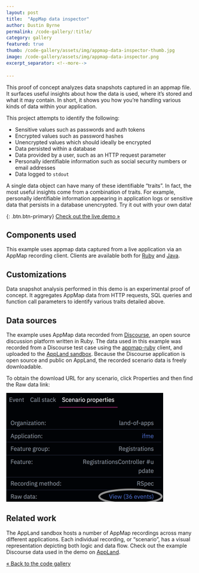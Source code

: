 ```yaml
---
layout: post
title:  "AppMap data inspector"
author: Dustin Byrne
permalink: /code-gallery/:title/
category: gallery
featured: true
thumb: /code-gallery/assets/img/appmap-data-inspector-thumb.jpg
image: /code-gallery/assets/img/appmap-data-inspector.png
excerpt_separator: <!--more-->

---
```


This proof of concept analyzes data snapshots captured in an appmap file. It
surfaces useful insights about how the data is used, where it’s stored and what
it may contain. In short, it shows you how you’re handling various kinds of data
within your application.

<!--more-->

This project attempts to identify the following:
- Sensitive values such as passwords and auth tokens
- Encrypted values such as password hashes
- Unencrypted values which should ideally be encrypted
- Data persisted within a database
- Data provided by a user, such as an HTTP request parameter
- Personally identifiable information such as social security numbers or email addresses
- Data logged to `stdout`

A single data object can have many of these identifiable “traits”. In fact, the
most useful insights come from a combination of traits. For example, personally
identifiable information appearing in application logs or sensitive data that
persists in a database unencrypted. Try it out with your own data!

{: .btn.btn-primary}
[Check out the live demo &raquo;](https://appmap-data-inspector.netlify.app/?url=https%3A%2F%2Fapp.land%2Fapi%2Fscenarios%2Ffbc57147-b947-4423-bd60-ef0d3369726d)

## Components used
This example uses appmap data captured from a live application via an AppMap
recording client. Clients are available both for [Ruby](https://github.com/applandinc/appmap-ruby)
and [Java](https://github.com/applandinc/appmap-java).

## Customizations
Data snapshot analysis performed in this demo is an experimental proof of
concept. It aggregates AppMap data from HTTP requests, SQL queries and function
call parameters to identify various traits detailed above.

## Data sources
The example uses AppMap data recorded from [Discourse](https://github.com/discourse/discourse),
an open source discussion platform written in Ruby. The data used in this
example was recorded from a Discourse test case using the [appmap-ruby](https://github.com/applandinc/appmap-ruby/)
client, and uploaded to the [AppLand sandbox](https://app.land). Because the
Discourse application is open source and public on AppLand, the recorded
scenario data is freely downloadable.

To obtain the download URL for any scenario, click Properties and then find the
Raw data link:

<img style="width: 420px; height: 291px;" src="/code-gallery/assets/img/raw-data-link.png">


## Related work
The AppLand sandbox hosts a number of AppMap recordings across many different
applications. Each individual recording, or “scenario”, has a visual
representation depicting both logic and data flow. Check out the example
Discourse data used in the demo on [AppLand](https://app.land/scenarios/fbc57147-b947-4423-bd60-ef0d3369726d#event=7).


[&laquo; Back to the code gallery](/code-gallery)
